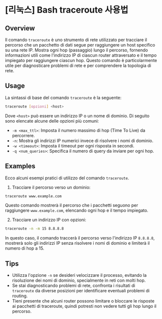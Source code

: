 # [리눅스] Bash traceroute 사용법

## Overview
Il comando `traceroute` è uno strumento di rete utilizzato per tracciare il percorso che un pacchetto di dati segue per raggiungere un host specifico su una rete IP. Mostra ogni hop (passaggio) lungo il percorso, fornendo informazioni utili come l'indirizzo IP di ciascun router attraversato e il tempo impiegato per raggiungere ciascun hop. Questo comando è particolarmente utile per diagnosticare problemi di rete e per comprendere la topologia di rete.

## Usage
La sintassi di base del comando `traceroute` è la seguente:

```bash
traceroute [opzioni] <host>
```

Dove `<host>` può essere un indirizzo IP o un nome di dominio. Di seguito sono elencate alcune delle opzioni più comuni:

- `-m <max_ttl>`: Imposta il numero massimo di hop (Time To Live) da percorrere.
- `-n`: Mostra gli indirizzi IP numerici invece di risolvere i nomi di dominio.
- `-w <timeout>`: Imposta il timeout per ogni risposta in secondi.
- `-q <num_queries>`: Specifica il numero di query da inviare per ogni hop.

## Examples
Ecco alcuni esempi pratici di utilizzo del comando `traceroute`.

1. Tracciare il percorso verso un dominio:

```bash
traceroute www.example.com
```

Questo comando mostrerà il percorso che i pacchetti seguono per raggiungere `www.example.com`, elencando ogni hop e il tempo impiegato.

2. Tracciare un indirizzo IP con opzioni:

```bash
traceroute -n -m 15 8.8.8.8
```

In questo caso, il comando traccerà il percorso verso l'indirizzo IP `8.8.8.8`, mostrerà solo gli indirizzi IP senza risolvere i nomi di dominio e limiterà il numero di hop a 15.

## Tips
- Utilizza l'opzione `-n` se desideri velocizzare il processo, evitando la risoluzione dei nomi di dominio, specialmente in reti con molti hop.
- Se stai diagnosticando problemi di rete, confronta i risultati di `traceroute` da diverse posizioni per identificare eventuali problemi di routing.
- Tieni presente che alcuni router possono limitare o bloccare le risposte ai pacchetti di traceroute, quindi potresti non vedere tutti gli hop lungo il percorso.